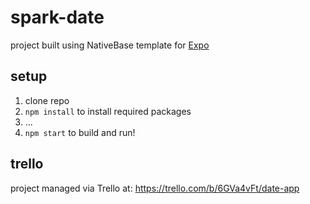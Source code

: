 # spark-date

project built using NativeBase template for [Expo](https://docs.expo.io/)

## setup

1. clone repo
2. `npm install` to install required packages
3. ...
4. `npm start` to build and run!

## trello

project managed via Trello at: https://trello.com/b/6GVa4vFt/date-app
